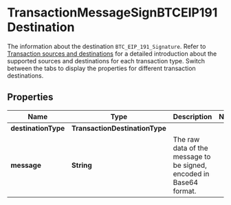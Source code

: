 

# TransactionMessageSignBTCEIP191Destination

The information about the destination `BTC_EIP_191_Signature`. Refer to [Transaction sources and destinations](https://www.cobo.com/developers/v2/guides/transactions/sources-and-destinations) for a detailed introduction about the supported sources and destinations for each transaction type.  Switch between the tabs to display the properties for different transaction destinations. 

## Properties

| Name | Type | Description | Notes |
|------------ | ------------- | ------------- | -------------|
|**destinationType** | **TransactionDestinationType** |  |  |
|**message** | **String** | The raw data of the message to be signed, encoded in Base64 format. |  |



